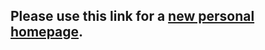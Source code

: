 ## Please use this link for a <a href="https://yajiang4215.github.io" target="_blank">new personal homepage</a>.
